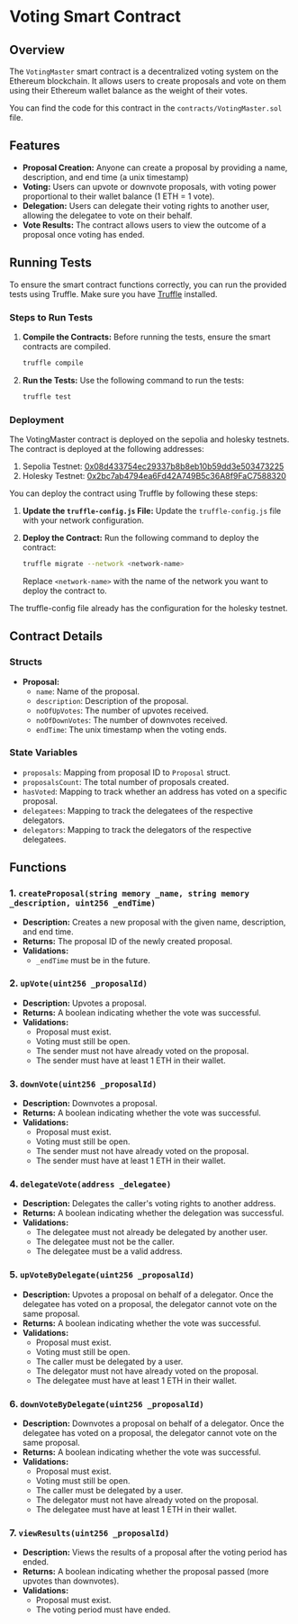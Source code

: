 # Voting Smart Contract

## Overview

The `VotingMaster` smart contract is a decentralized voting system on the Ethereum blockchain. It allows users to create
proposals and vote on them using their Ethereum wallet balance as the weight of their votes.

You can find the code for this contract in the `contracts/VotingMaster.sol` file.

## Features

- **Proposal Creation:** Anyone can create a proposal by providing a name, description, and end time (a unix timestamp)
- **Voting:** Users can upvote or downvote proposals, with voting power proportional to their wallet balance (1 ETH = 1
  vote).
- **Delegation:** Users can delegate their voting rights to another user, allowing the delegatee to vote on their
  behalf.
- **Vote Results:** The contract allows users to view the outcome of a proposal once voting has ended.

## Running Tests

To ensure the smart contract functions correctly, you can run the provided tests using Truffle. Make sure you
have [Truffle](https://www.trufflesuite.com/) installed.

### Steps to Run Tests

1. **Compile the Contracts:**
   Before running the tests, ensure the smart contracts are compiled.

   ```bash
   truffle compile
   ```
2. **Run the Tests:**
   Use the following command to run the tests:

   ```bash
   truffle test
   ```

### Deployment

The VotingMaster contract is deployed on the sepolia and holesky testnets. The contract is deployed at the following
addresses:

1. Sepolia Testnet:
   [0x08d433754ec29337b8b8eb10b59dd3e503473225](https://sepolia.etherscan.io/address/0x08d433754ec29337b8b8eb10b59dd3e503473225)
2. Holesky Testnet:
   [0x2bc7ab4794ea6Fd42A749B5c36A8f9FaC7588320](https://holesky.etherscan.io/address/0x2bc7ab4794ea6Fd42A749B5c36A8f9FaC7588320)

You can deploy the contract using Truffle by following these steps:

1. **Update the `truffle-config.js` File:**
   Update the `truffle-config.js` file with your network configuration.
2. **Deploy the Contract:**
   Run the following command to deploy the contract:

   ```bash
   truffle migrate --network <network-name>
   ```
   Replace `<network-name>` with the name of the network you want to deploy the contract to.

The truffle-config file already has the configuration for the holesky testnet.

## Contract Details

### Structs

- **Proposal:**
    - `name`: Name of the proposal.
    - `description`: Description of the proposal.
    - `noOfUpVotes`: The number of upvotes received.
    - `noOfDownVotes`: The number of downvotes received.
    - `endTime`: The unix timestamp when the voting ends.

### State Variables

- `proposals`: Mapping from proposal ID to `Proposal` struct.
- `proposalsCount`: The total number of proposals created.
- `hasVoted`: Mapping to track whether an address has voted on a specific proposal.
- `delegatees`: Mapping to track the delegatees of the respective delegators.
- `delegators`: Mapping to track the delegators of the respective delegatees.

## Functions

### 1. `createProposal(string memory _name, string memory _description, uint256 _endTime)`

- **Description:** Creates a new proposal with the given name, description, and end time.
- **Returns:** The proposal ID of the newly created proposal.
- **Validations:**
    - `_endTime` must be in the future.

### 2. `upVote(uint256 _proposalId)`

- **Description:** Upvotes a proposal.
- **Returns:** A boolean indicating whether the vote was successful.
- **Validations:**
    - Proposal must exist.
    - Voting must still be open.
    - The sender must not have already voted on the proposal.
    - The sender must have at least 1 ETH in their wallet.

### 3. `downVote(uint256 _proposalId)`

- **Description:** Downvotes a proposal.
- **Returns:** A boolean indicating whether the vote was successful.
- **Validations:**
    - Proposal must exist.
    - Voting must still be open.
    - The sender must not have already voted on the proposal.
    - The sender must have at least 1 ETH in their wallet.

### 4. `delegateVote(address _delegatee)`

- **Description:** Delegates the caller's voting rights to another address.
- **Returns:** A boolean indicating whether the delegation was successful.
- **Validations:**
    - The delegatee must not already be delegated by another user.
    - The delegatee must not be the caller.
    - The delegatee must be a valid address.

### 5. `upVoteByDelegate(uint256 _proposalId)`

- **Description:** Upvotes a proposal on behalf of a delegator. Once the delegatee has voted on a proposal, the
  delegator
  cannot vote on the same proposal.
- **Returns:** A boolean indicating whether the vote was successful.
- **Validations:**
    - Proposal must exist.
    - Voting must still be open.
    - The caller must be delegated by a user.
    - The delegator must not have already voted on the proposal.
    - The delegatee must have at least 1 ETH in their wallet.

### 6. `downVoteByDelegate(uint256 _proposalId)`

- **Description:** Downvotes a proposal on behalf of a delegator. Once the delegatee has voted on a proposal, the
  delegator
  cannot vote on the same proposal.
- **Returns:** A boolean indicating whether the vote was successful.
- **Validations:**
    - Proposal must exist.
    - Voting must still be open.
    - The caller must be delegated by a user.
    - The delegator must not have already voted on the proposal.
    - The delegatee must have at least 1 ETH in their wallet.

### 7. `viewResults(uint256 _proposalId)`

- **Description:** Views the results of a proposal after the voting period has ended.
- **Returns:** A boolean indicating whether the proposal passed (more upvotes than downvotes).
- **Validations:**
    - Proposal must exist.
    - The voting period must have ended.
